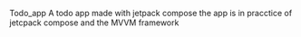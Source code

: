 Todo_app
A todo app made with jetpack compose the app is in pracctice of jetcpack compose and the MVVM framework
